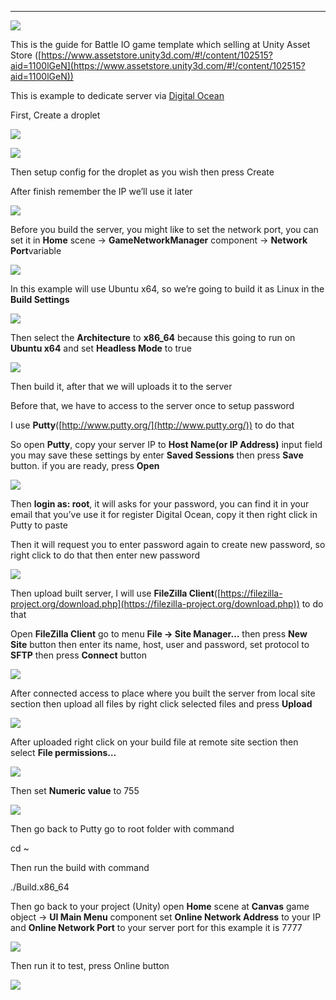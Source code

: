 * * *

![](../images/11CARlGsibDu3O1egaKn93w.png)

This is the guide for Battle IO game template which selling at Unity Asset Store ([https://www.assetstore.unity3d.com/#!/content/102515?aid=1100lGeN](https://www.assetstore.unity3d.com/#!/content/102515?aid=1100lGeN))

This is example to dedicate server via [Digital Ocean](https://m.do.co/c/03d10d801aee)

First, Create a droplet

![](../images/0Go7CKeZbtQioDPFy.png)

![](../images/0jNulY24f-EyalsTy.png)

Then setup config for the droplet as you wish then press Create

After finish remember the IP we’ll use it later

![](../images/0CTMaXa_k4Utq-hD8.png)

Before you build the server, you might like to set the network port, you can set it in **Home** scene -> **GameNetworkManager** component -> **Network Port**variable

![](../images/12CoDkwiTMdh1UbL3GklCag.png)

In this example will use Ubuntu x64, so we’re going to build it as Linux in the **Build Settings**

![](../images/0mrjQZGq4z5EwRMQj.png)

Then select the **Architecture** to **x86\_64** because this going to run on **Ubuntu x64** and set **Headless Mode** to true

![](../images/02uhMlnUb3tI_TRRn.png)

Then build it, after that we will uploads it to the server

Before that, we have to access to the server once to setup password

I use **Putty**([http://www.putty.org/](http://www.putty.org/))  to do that

So open **Putty**, copy your server IP to **Host Name(or IP Address)** input field you may save these settings by enter **Saved Sessions** then press **Save** button. if you are ready, press **Open**

![](../images/0krOzkVQR2QoKEV6b.png)

Then **login as: root**, it will asks for your password, you can find it in your email that you’ve use it for register Digital Ocean, copy it then right click in Putty to paste

Then it will request you to enter password again to create new password, so right click to do that then enter new password

![](../images/0yunSSA74oz3HkdOS.png)

Then upload built server, I will use **FileZilla Client**([https://filezilla-project.org/download.php](https://filezilla-project.org/download.php)) to do that

Open **FileZilla Client** go to menu **File -> Site Manager…** then press **New Site** button then enter its name, host, user and password, set protocol to **SFTP** then press **Connect** button

![](../images/0Hi6Xw5Fvab_wkfft.png)

After connected access to place where you built the server from local site section then upload all files by right click selected files and press **Upload**

![](../images/0EgIkSJ1x9vmLBxRf.png)

After uploaded right click on your build file at remote site section then select **File permissions…**

![](../images/051rDfzbNGb5dbo-I.png)

Then set **Numeric value** to 755

![](../images/0Ri2bBP69dV13Bg8c.png)

Then go back to Putty go to root folder with command

cd ~

Then run the build with command

./Build.x86\_64

Then go back to your project (Unity) open **Home** scene at **Canvas** game object -> **UI Main Menu** component set **Online Network Address** to your IP and **Online Network Port** to your server port for this example it is 7777

![](../images/0JNyHjteA2OG1vDnX.png)

Then run it to test, press Online button

![](../images/0j2oXepoZFuh_hQui.png)